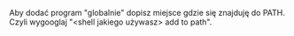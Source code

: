 Aby dodać program "globalnie" dopisz miejsce gdzie się znajduję do PATH.  
Czyli wygooglaj "<shell jakiego używasz> add to path".